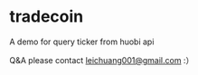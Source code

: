 # tradecoin
A demo for query ticker from huobi api



Q&A please contact  leichuang001@gmail.com
:）
